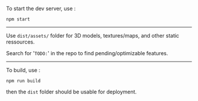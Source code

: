 To start the dev server, use :

```
npm start
```

---

Use `dist/assets/` folder for 3D models, textures/maps, and other static ressources.

Search for '`TODO:`' in the repo to find pending/optimizable features.

---

To build, use :

```
npm run build
```

then the `dist` folder should be usable for deployment.
